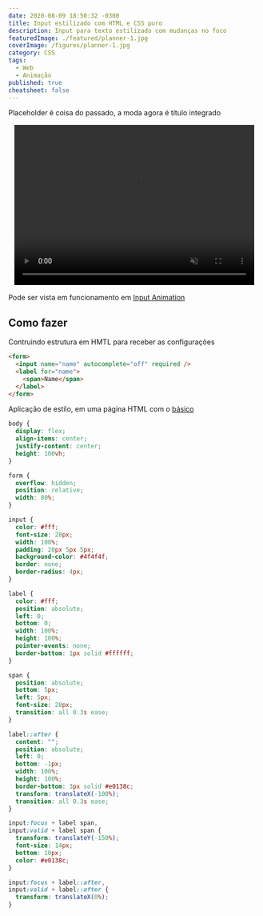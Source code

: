 ```yaml
---
date: 2020-08-09 18:50:32 -0300
title: Input estilizado com HTML e CSS puro
description: Input para texto estilizado com mudanças no foco
featuredImage: ./featured/planner-1.jpg
coverImage: /figures/planner-1.jpg
category: CSS
tags:
  - Web
  - Animação
published: true
cheatsheet: false
---
```


Placeholder é coisa do passado, a moda agora é título integrado

<video width="480" height="320" muted autoplay loop style="display: block; margin: 1rem auto;" >
  <source src="/videos/inputanimation.mp4" type="video/mp4">
</video>

Pode ser vista em funcionamento em [Input Animation](/web/inputanimation.html)

## Como fazer

Contruindo estrutura em HMTL para receber as configurações

```html
<form>
  <input name="name" autocomplete="off" required />
  <label for="name">
    <span>Name</span>
  </label>
</form>
```

Aplicação de estilo, em uma página HTML com o [básico](/html-started)

```css
body {
  display: flex;
  align-items: center;
  justify-content: center;
  height: 100vh;
}

form {
  overflow: hidden;
  position: relative;
  width: 80%;
}

input {
  color: #fff;
  font-size: 28px;
  width: 100%;
  padding: 20px 5px 5px;
  background-color: #4f4f4f;
  border: none;
  border-radius: 4px;
}

label {
  color: #fff;
  position: absolute;
  left: 0;
  bottom: 0;
  width: 100%;
  height: 100%;
  pointer-events: none;
  border-bottom: 1px solid #ffffff;
}

span {
  position: absolute;
  bottom: 5px;
  left: 5px;
  font-size: 28px;
  transition: all 0.3s ease;
}

label::after {
  content: "";
  position: absolute;
  left: 0;
  bottom: -1px;
  width: 100%;
  height: 100%;
  border-bottom: 3px solid #e0138c;
  transform: translateX(-100%);
  transition: all 0.3s ease;
}

input:focus + label span,
input:valid + label span {
  transform: translateY(-150%);
  font-size: 14px;
  bottom: 10px;
  color: #e0138c;
}

input:focus + label::after,
input:valid + label::after {
  transform: translateX(0%);
}
```
